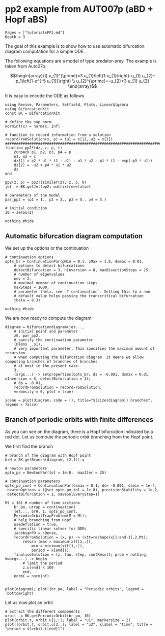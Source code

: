 # pp2 example from AUTO07p (aBD + Hopf aBS)

```@contents
Pages = ["tutorialsPP2.md"]
Depth = 3
```

The goal of this example is to show how to use automatic bifurcation diagram computation for a simple ODE.

The following equations are a model of type predator-prey. The example is taken from Auto07p:

$$\begin{array}{l}
u_{1}^{\prime}=3 u_{1}\left(1-u_{1}\right)-u_{1} u_{2}-p_1\left(1-e^{-5 u_{1}}\right) \\
u_{2}^{\prime}=-u_{2}+3 u_{1} u_{2}
\end{array}$$

It is easy to encode the ODE as follows

```@example TUTPP2
using Revise, Parameters, Setfield, Plots, LinearAlgebra
using BifurcationKit
const BK = BifurcationKit

# define the sup norm
norminf(x) = norm(x, Inf)

# function to record information from a solution
recordFromSolution(x, p) = (u1 = x[1], u2 = x[2])
####################################################################################################
function pp2!(dz, z, p, t)
	@unpack p1, p2, p3, p4 = p
	u1, u2 = z
	dz[1] = p2 * u1 * (1 - u1) - u1 * u2 - p1 * (1 - exp(-p3 * u1))
	dz[2] =	-u2 + p4 * u1 * u2
	dz
end

pp2(z, p) = pp2!(similar(z), z, p, 0)
jet  = BK.getJet(pp2; matrixfree=false)

# parameters of the model
par_pp2 = (p1 = 1., p2 = 3., p3 = 5., p4 = 3.)

# initial condition
z0 = zeros(2)

nothing #hide
```

## Automatic bifurcation diagram computation

We set up the options or the continuation

```@example TUTPP2
# continuation options
opts_br = ContinuationPar(pMin = 0.1, pMax = 1.0, dsmax = 0.01,
	# options to detect bifurcations
	detectBifurcation = 3, nInversion = 8, maxBisectionSteps = 25,
	# number of eigenvalues
	nev = 2,
	# maximal number of continuation steps
	maxSteps = 1000,
	# parameter theta, see `? continuation`. Setting this to a non 
	# default value helps passing the transcritical bifurcation
	theta = 0.3)

nothing #hide
```

We are now ready to compute the diagram

```@example TUTPP2
diagram = bifurcationdiagram(jet...,
	# initial point and parameter
	z0, par_pp2,
	# specify the continuation parameter
	(@lens _.p1),
	# very important parameter. This specifies the maximum amount of recursion
	# when computing the bifurcation diagram. It means we allow computing branches of branches of branches
	# at most in the present case.
	3,
	(args...) -> setproperties(opts_br; ds = -0.001, dsmax = 0.01, nInversion = 8, detectBifurcation = 3);
	# δp = -0.01,
	recordFromSolution = recordFromSolution,
	verbosity = 0, plot = true)

scene = plot(diagram; code = (), title="$(size(diagram)) branches", legend = false)
```


## Branch of periodic orbits with finite differences

As you can see on the diagram, there is a Hopf bifurcation indicated by a red dot.  Let us compute the periodic orbit branching from the Hopf point.

We first find the branch 

```@example TUTPP2
# branch of the diagram with Hopf point
brH = BK.getBranch(diagram, (2,1)).γ

# newton parameters
optn_po = NewtonPar(tol = 1e-8,  maxIter = 25)

# continuation parameters
opts_po_cont = ContinuationPar(dsmax = 0.1, ds= -0.001, dsmin = 1e-4,
 newtonOptions = (@set optn_po.tol = 1e-8), precisionStability = 1e-2,
 detectBifurcation = 1, saveSolEveryStep=1)

Mt = 101 # number of time sections
	br_po, utrap = continuation(
	jet..., brH, 1, opts_po_cont,
	PeriodicOrbitTrapProblem(M = Mt);
	# help branching from Hopf
	usedeflation = true,
	# specific linear solver for ODEs
	jacobianPO = :Dense,
	recordFromSolution = (x, p) -> (xtt=reshape(x[1:end-1],2,Mt); 
		return (max = maximum(xtt[1,:]), 
			min = minimum(xtt[1,:]), 
			period = x[end])),
	finaliseSolution = (z, tau, step, contResult; prob = nothing, kwargs...) -> begin
		# limit the period
		z.u[end] < 100
		end,
	normC = norminf)


plot(diagram); plot!(br_po, label = "Periodic orbits", legend = :bottomright)
```

Let us now plot an orbit

```@example TUTPP2
# extract the different components
orbit  = BK.getPeriodicOrbit(br_po, 10)
plot(orbit.t, orbit.u[1,:]; label = "u1", markersize = 2)
plot!(orbit.t, orbit.u[2,:]; label = "u2", xlabel = "time", title = "period = $(orbit.t[end])")
```

